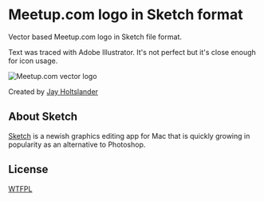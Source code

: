 Meetup.com logo in Sketch format
=========================================

Vector based Meetup.com logo in Sketch file format.

Text was traced with Adobe Illustrator. It's not perfect but it's close enough for icon usage.

![Meetup.com vector logo](http://github.com/JayHoltslander/Components-for-Sketch/tree/master/Logos/Meetup-logo/preview.jpg)

Created by [Jay Holtslander](http://jay.holtslander.com)


About Sketch
------------

[Sketch](http://bohemiancoding.com/sketch/) is a newish graphics editing app for Mac that is quickly growing in popularity as an alternative to Photoshop. 


License
------------
[WTFPL](http://www.wtfpl.net/)
